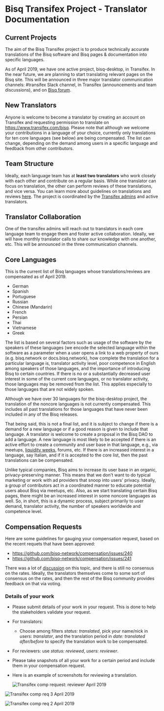 # Bisq Transifex Project - Translator Documentation

## Current Projects
The aim of the Bisq Transifex project is to produce technically accurate translations of the Bisq software and Bisq pages & documentation into specific languages.

As of April 2019, we have one active project, bisq-desktop, in Transifex. In the near future, we are planning to start translating relevant pages on the Bisq site. This will be announced in three major translator communication channels: #transifex Slack channel, in Transifex (announcements and team discussions), and on [Bisq forum](https://bisq.community/t/internationalization/1700/12). 

## New Translators
Anyone is welcome to become a translator by creating an account on Transifex and requesting permission to translate on https://www.transifex.com/bisq. Please note that although we welcome your contributions in a language of your choice, currently only translations for ten core languages (see below) are being compensated. The list can change, depending on the demand among users in a specific language and feedback from other contributors.

## Team Structure
Ideally, each language team has at **least two translators** who work closely with each other and contribute on a regular basis. While one translator can focus on translation, the other can perform reviews of these translations, and vice versa. You can learn more about guidelines on translations and reviews [here](translationguidelines.md). The project is coordinated by the [Transifex admins](transifexadmin.md) and active translators. 

## Translator Collaboration
One of the transifex admins will reach out to translators in each core language team to engage them and foster active collaboration. Ideally, we will have monthly translator calls to share our knowledge with one another, etc. This will be announced in the three communication channels.

## Core Languages

This is the current list of Bisq languages whose translations/reviews are compensated as of April 2019. 

- German
- Spanish
- Portuguese
- Russian
- Chinese (Mandarin)
- French
- Persian
- Thai 
- Vietnamese
- Greek

The list is based on several factors such as usage of the software by the speakers of these languages (we encode the selected language within the software as a parameter when a user opens a link to a web property of ours (e.g. bisq.network or docs.bisq.network), how complete the translation for a particular language is, translator activity level, poor competence in English among speakers of those languages, and the importance of introducing Bisq to certain countries. If there is no or a substantially decreased user interest in some of the current core languages, or no translator activity, those languages may be removed from the list. This applies especially to those languages that are not widely spoken.

Although we have over 30 languages for the bisq-desktop project, the translation of the noncore languages is not currently compensated. This includes all past translations for those languages that have never been included in any of the Bisq releases.

That being said, this is not a final list, and it is subject to change if there is a demand for a new language or if a good reason is given to include that language. A translator is welcome to create a proposal in the Bisq DAO to add a language. A new language is most likely to be accepted if there is an active effort to create a community and user base in that language, e.g., via meetups, [liquidity weeks](https://github.com/bisq-network/compensation/issues/62), forums, etc. If there is an increased interest in a language, say Italian, and if it is accepted to the core list, then the past translations can be compensated.

Unlike typical companies, Bisq aims to increase its user base in an organic, privacy-preserving manner. This means that we don't want to do typical marketing or work with ad providers that snoop into users' privacy. Ideally, a group of contributors act in a coordinated manner to educate potential users about Bisq via meetups, etc. Also, as we start translating certain Bisq pages, there might be an increased interest in some noncore languages as well. So, in short, this is a dynamic process, subject primarily to user demand, translator activity, the number of speakers worldwide and competence level.

## Compensation Requests
Here are some guidelines for gauging your compensation request, based on the recent requets that have been approved:
- https://github.com/bisq-network/compensation/issues/240
- https://github.com/bisq-network/compensation/issues/241
 
There was a lot of [discussion](https://github.com/bisq-network/compensation/issues/96) on this topic, and there is still no consensus on the rates. Ideally, the translators themselves come to some sort of consensus on the rates, and then the rest of the Bisq community provides feedback on that via voting. 

### Details of your work
- Please submit details of your work in your request. This is done to help the stakeholders validate your request.
- For translators:
  - Choose among filters *status: translated*, pick your name/nick in *users: translator*, and the translation period in *date: translated after/before* to specify the translation work to be compensated.
- For reviewers: use *status: reviewed*, *users: reviewer*.
- Please take snapshots of all your work for a certain period and include them in your compensation request. 
- Here is an example of screenshots for reviewing a translation.
  
  ![Transifex comp request: reviewer April 2019](https://user-images.githubusercontent.com/43150241/56221854-4eb89e80-606b-11e9-9eff-1d8f23f4cf4c.png)

![Transifex comp req 3 April 2019](https://user-images.githubusercontent.com/43150241/56221896-5b3cf700-606b-11e9-8ba4-329152107e4a.png)

![Transifex comp req 2 April 2019 ](https://user-images.githubusercontent.com/43150241/56221966-7a3b8900-606b-11e9-9d7e-d22d14834fff.png)
